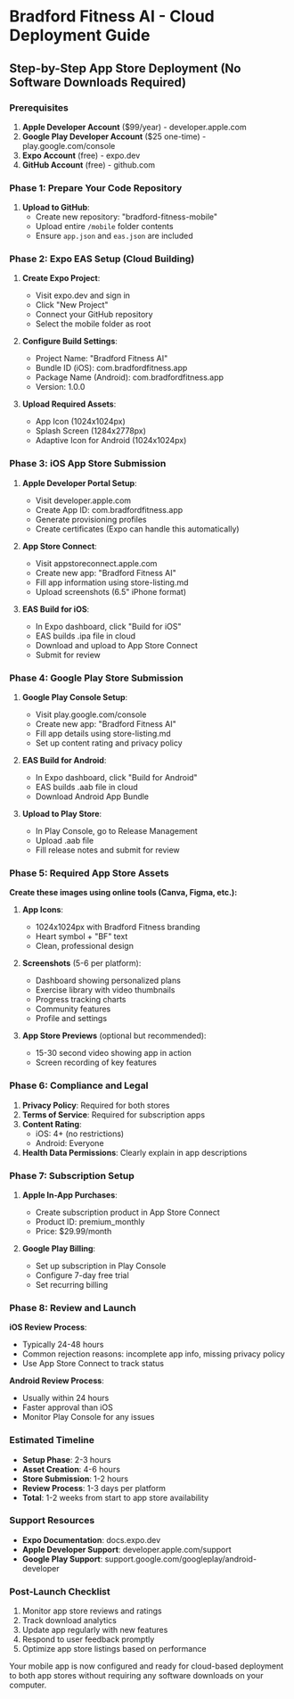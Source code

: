 # Bradford Fitness AI - Cloud Deployment Guide

## Step-by-Step App Store Deployment (No Software Downloads Required)

### Prerequisites
1. **Apple Developer Account** ($99/year) - developer.apple.com
2. **Google Play Developer Account** ($25 one-time) - play.google.com/console
3. **Expo Account** (free) - expo.dev
4. **GitHub Account** (free) - github.com

### Phase 1: Prepare Your Code Repository

1. **Upload to GitHub**:
   - Create new repository: "bradford-fitness-mobile"
   - Upload entire `/mobile` folder contents
   - Ensure `app.json` and `eas.json` are included

### Phase 2: Expo EAS Setup (Cloud Building)

1. **Create Expo Project**:
   - Visit expo.dev and sign in
   - Click "New Project"
   - Connect your GitHub repository
   - Select the mobile folder as root

2. **Configure Build Settings**:
   - Project Name: "Bradford Fitness AI"
   - Bundle ID (iOS): com.bradfordfitness.app
   - Package Name (Android): com.bradfordfitness.app
   - Version: 1.0.0

3. **Upload Required Assets**:
   - App Icon (1024x1024px)
   - Splash Screen (1284x2778px)
   - Adaptive Icon for Android (1024x1024px)

### Phase 3: iOS App Store Submission

1. **Apple Developer Portal Setup**:
   - Visit developer.apple.com
   - Create App ID: com.bradfordfitness.app
   - Generate provisioning profiles
   - Create certificates (Expo can handle this automatically)

2. **App Store Connect**:
   - Visit appstoreconnect.apple.com
   - Create new app: "Bradford Fitness AI"
   - Fill app information using store-listing.md
   - Upload screenshots (6.5" iPhone format)

3. **EAS Build for iOS**:
   - In Expo dashboard, click "Build for iOS"
   - EAS builds .ipa file in cloud
   - Download and upload to App Store Connect
   - Submit for review

### Phase 4: Google Play Store Submission

1. **Google Play Console Setup**:
   - Visit play.google.com/console
   - Create new app: "Bradford Fitness AI"
   - Fill app details using store-listing.md
   - Set up content rating and privacy policy

2. **EAS Build for Android**:
   - In Expo dashboard, click "Build for Android"
   - EAS builds .aab file in cloud
   - Download Android App Bundle

3. **Upload to Play Store**:
   - In Play Console, go to Release Management
   - Upload .aab file
   - Fill release notes and submit for review

### Phase 5: Required App Store Assets

**Create these images using online tools (Canva, Figma, etc.):**

1. **App Icons**:
   - 1024x1024px with Bradford Fitness branding
   - Heart symbol + "BF" text
   - Clean, professional design

2. **Screenshots** (5-6 per platform):
   - Dashboard showing personalized plans
   - Exercise library with video thumbnails
   - Progress tracking charts
   - Community features
   - Profile and settings

3. **App Store Previews** (optional but recommended):
   - 15-30 second video showing app in action
   - Screen recording of key features

### Phase 6: Compliance and Legal

1. **Privacy Policy**: Required for both stores
2. **Terms of Service**: Required for subscription apps
3. **Content Rating**: 
   - iOS: 4+ (no restrictions)
   - Android: Everyone
4. **Health Data Permissions**: Clearly explain in app descriptions

### Phase 7: Subscription Setup

1. **Apple In-App Purchases**:
   - Create subscription product in App Store Connect
   - Product ID: premium_monthly
   - Price: $29.99/month

2. **Google Play Billing**:
   - Set up subscription in Play Console
   - Configure 7-day free trial
   - Set recurring billing

### Phase 8: Review and Launch

**iOS Review Process**:
- Typically 24-48 hours
- Common rejection reasons: incomplete app info, missing privacy policy
- Use App Store Connect to track status

**Android Review Process**:
- Usually within 24 hours
- Faster approval than iOS
- Monitor Play Console for any issues

### Estimated Timeline
- **Setup Phase**: 2-3 hours
- **Asset Creation**: 4-6 hours
- **Store Submission**: 1-2 hours
- **Review Process**: 1-3 days per platform
- **Total**: 1-2 weeks from start to app store availability

### Support Resources
- **Expo Documentation**: docs.expo.dev
- **Apple Developer Support**: developer.apple.com/support
- **Google Play Support**: support.google.com/googleplay/android-developer

### Post-Launch Checklist
1. Monitor app store reviews and ratings
2. Track download analytics
3. Update app regularly with new features
4. Respond to user feedback promptly
5. Optimize app store listings based on performance

Your mobile app is now configured and ready for cloud-based deployment to both app stores without requiring any software downloads on your computer.
